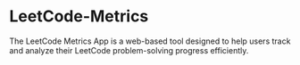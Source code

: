 # LeetCode-Metrics
The LeetCode Metrics App is a web-based tool designed to help users track and analyze their LeetCode problem-solving progress efficiently.
